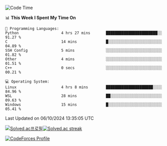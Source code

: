 
<!--START_SECTION:waka-->
![Code Time](http://img.shields.io/badge/Code%20Time-3%2C653%20hrs%2041%20mins-blue)

📊 **This Week I Spent My Time On** 

```text
💬 Programming Languages: 
Python                   4 hrs 27 mins       ███████████████████████░░   91.27 % 
C                        14 mins             █░░░░░░░░░░░░░░░░░░░░░░░░   04.89 % 
SSH Config               5 mins              ░░░░░░░░░░░░░░░░░░░░░░░░░   01.82 % 
Other                    4 mins              ░░░░░░░░░░░░░░░░░░░░░░░░░   01.51 % 
C++                      0 secs              ░░░░░░░░░░░░░░░░░░░░░░░░░   00.21 % 

💻 Operating System: 
Linux                    4 hrs 8 mins        █████████████████████░░░░   84.96 % 
WSL                      28 mins             ██░░░░░░░░░░░░░░░░░░░░░░░   09.63 % 
Windows                  15 mins             █░░░░░░░░░░░░░░░░░░░░░░░░   05.41 % 
```


 Last Updated on 06/10/2024 13:35:05 UTC
<!--END_SECTION:waka-->


[![Solved.ac프로필](http://mazassumnida.wtf/api/generate_badge?boj=hckim96)](https://solved.ac/hckim96)[![Solved.ac streak](http://mazandi.herokuapp.com/api?handle=hckim96&theme=dark)](https://solved.ac/hckim96)


[![CodeForces Profile](https://cf.leed.at?id=hckim96)](https://codeforces.com/profile/hckim96)

